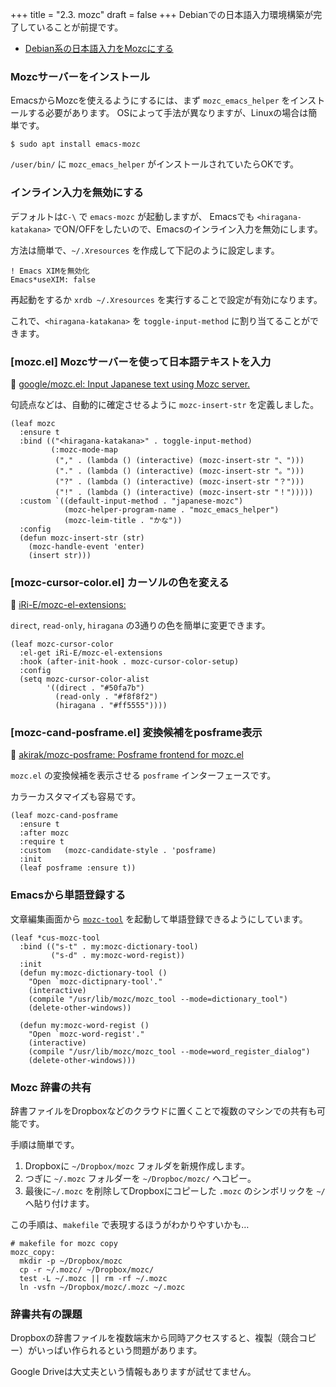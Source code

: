 +++
title = "2.3. mozc"
draft = false
+++
Debianでの日本語入力環境構築が完了していることが前提です。
* [Debian系の日本語入力をMozcにする](https://cloud-work.net/linux/fcitx-mozc/) 


### Mozcサーバーをインストール
EmacsからMozcを使えるようにするには、まず `mozc_emacs_helper` をインストールする必要があります。
OSによって手法が異なりますが、Linuxの場合は簡単です。

```shellsession
$ sudo apt install emacs-mozc
```
`/user/bin/` に `mozc_emacs_helper` がインストールされていたらOKです。 

### インライン入力を無効にする
デフォルトは`C-\` で `emacs-mozc` が起動しますが、
Emacsでも `<hiragana-katakana>` でON/OFFをしたいので、Emacsのインライン入力を無効にします。

方法は簡単で、`~/.Xresources` を作成して下記のように設定します。

```shellsession
! Emacs XIMを無効化
Emacs*useXIM: false
```
再起動をするか `xrdb ~/.Xresources` を実行することで設定が有効になります。

これで、`<hiragana-katakana>` を `toggle-input-method` に割り当てることができます。

### [mozc.el] Mozcサーバーを使って日本語テキストを入力
🔗 [google/mozc.el: Input Japanese text using Mozc server.](https://github.com/google/mozc/blob/master/src/unix/emacs/mozc.el)

句読点などは、自動的に確定させるように `mozc-insert-str` を定義しました。

```elisp
(leaf mozc
  :ensure t
  :bind (("<hiragana-katakana>" . toggle-input-method)
		 (:mozc-mode-map
		  ("," . (lambda () (interactive) (mozc-insert-str "、")))
		  ("." . (lambda () (interactive) (mozc-insert-str "。")))
		  ("?" . (lambda () (interactive) (mozc-insert-str "？")))
		  ("!" . (lambda () (interactive) (mozc-insert-str "！")))))
  :custom `((default-input-method . "japanese-mozc")
			(mozc-helper-program-name . "mozc_emacs_helper")
			(mozc-leim-title . "かな"))
  :config
  (defun mozc-insert-str (str)
	(mozc-handle-event 'enter)
	(insert str)))
```

### [mozc-cursor-color.el] カーソルの色を変える
🔗 [iRi-E/mozc-el-extensions: ](https://github.com/iRi-E/mozc-el-extensions) 

`direct`, `read-only`, `hiragana` の3通りの色を簡単に変更できます。
```elisp
(leaf mozc-cursor-color
  :el-get iRi-E/mozc-el-extensions
  :hook (after-init-hook . mozc-cursor-color-setup)
  :config
  (setq mozc-cursor-color-alist
        '((direct . "#50fa7b")
          (read-only . "#f8f8f2")
          (hiragana . "#ff5555"))))
```

### [mozc-cand-posframe.el] 変換候補をposframe表示 
🔗 [akirak/mozc-posframe: Posframe frontend for mozc.el](https://github.com/akirak/mozc-posframe) 

`mozc.el` の変換候補を表示させる `posframe` インターフェースです。

カラーカスタマイズも容易です。

```elisp
(leaf mozc-cand-posframe
  :ensure t
  :after mozc
  :require t
  :custom	(mozc-candidate-style . 'posframe)
  :init
  (leaf posframe :ensure t))
```

### Emacsから単語登録する
文章編集画面から [`mozc-tool`](https://www.mk-mode.com/blog/2017/06/27/linux-mozc-tool-command/) を起動して単語登録できるようにしています。

```elisp
(leaf *cus-mozc-tool
  :bind (("s-t" . my:mozc-dictionary-tool)
		 ("s-d" . my:mozc-word-regist))
  :init
  (defun my:mozc-dictionary-tool ()
	"Open `mozc-dictipnary-tool'."
	(interactive)
	(compile "/usr/lib/mozc/mozc_tool --mode=dictionary_tool")
	(delete-other-windows))

  (defun my:mozc-word-regist ()
	"Open `mozc-word-regist'."
	(interactive)
	(compile "/usr/lib/mozc/mozc_tool --mode=word_register_dialog")
	(delete-other-windows)))
```

### Mozc 辞書の共有
辞書ファイルをDropboxなどのクラウドに置くことで複数のマシンでの共有も可能です。

手順は簡単です。

1. Dropboxに `~/Dropbox/mozc` フォルダを新規作成します。
2. つぎに `~/.mozc` フォルダーを `~/Dropboc/mozc/` へコピー。
2. 最後に`~/.mozc` を削除してDropboxにコピーした `.mozc` のシンボリックを `~/` へ貼り付けます。

この手順は、`makefile` で表現するほうがわかりやすいかも…

```shellsession
# makefile for mozc copy 
mozc_copy:
  mkdir -p ~/Dropbox/mozc
  cp -r ~/.mozc/ ~/Dropbox/mozc/
  test -L ~/.mozc || rm -rf ~/.mozc
  ln -vsfn ~/Dropbox/mozc/.mozc ~/.mozc
```

### 辞書共有の課題
Dropboxの辞書ファイルを複数端末から同時アクセスすると、複製（競合コピー）がいっぱい作られるという問題があります。

Google Driveは大丈夫という情報もありますが試せてません。

